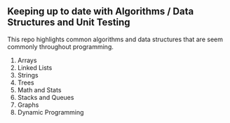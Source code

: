 ## Keeping up to date with Algorithms / Data Structures and Unit Testing

This repo highlights common algorithms and data structures that are seem commonly throughout programming. 
1. Arrays
2. Linked Lists
3. Strings
4. Trees
5. Math and Stats
6. Stacks and Queues
7. Graphs
8. Dynamic Programming
